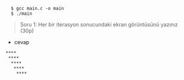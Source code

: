 ````shell
  $ gcc main.c -o main
  $ ./main
````
> Soru 1: Her bir iterasyon sonucundaki ekran görüntüsünü yazınız (30p)

- cevap
```shell
****
 ****
  ****
   ****
    ****
```